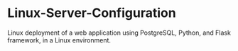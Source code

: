 # Linux-Server-Configuration
Linux deployment of a web application using PostgreSQL, Python, and Flask framework, in a Linux environment.
